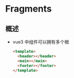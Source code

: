 # Fragments

## 概述

+ vue3 中组件可以拥有多个根

  ```html
  <template>
    <header></header>
    <main></main>
    <footer></footer>
  </template>
  ```
